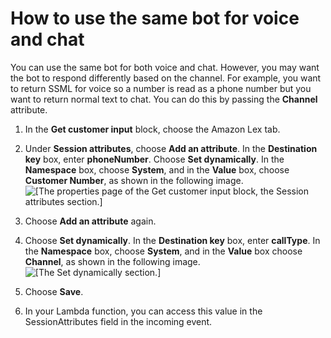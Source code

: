 # How to use the same bot for voice and chat<a name="one-bot-voice-chat"></a>

You can use the same bot for both voice and chat\. However, you may want the bot to respond differently based on the channel\. For example, you want to return SSML for voice so a number is read as a phone number but you want to return normal text to chat\. You can do this by passing the **Channel** attribute\.

1. In the **Get customer input** block, choose the Amazon Lex tab\.

1. Under **Session attributes**, choose **Add an attribute**\. In the **Destination key** box, enter **phoneNumber**\. Choose **Set dynamically**\. In the **Namespace** box, choose **System**, and in the **Value** box, choose **Customer Number**, as shown in the following image\.   
![\[The properties page of the Get customer input block, the Session attributes section.\]](http://docs.aws.amazon.com/connect/latest/adminguide/images/session_attributes_customer_number.png)

1. Choose **Add an attribute** again\.

1. Choose **Set dynamically**\. In the **Destination key** box, enter **callType**\. In the **Namespace** box, choose **System**, and in the **Value** box choose **Channel**, as shown in the following image\.  
![\[The Set dynamically section.\]](http://docs.aws.amazon.com/connect/latest/adminguide/images/session_attributes_call_type_channel.png)

1. Choose **Save**\.

1. In your Lambda function, you can access this value in the SessionAttributes field in the incoming event\.